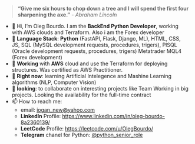   > **“Give me six hours to chop down a tree and I will spend the first four sharpening the axe.”** - *Abraham Lincoln*

- 👋 Hi, I’m Oleg Bourdo. I am the **BackEnd Python Developer**, working with AWS clouds and Terraform. Also i am the Forex developer
- 👀 **Language Stack**: **Python** (FastAPI, Flask, Django, ML), HTML, CSS, JS, SQL (MySQL development requests, procedures, trigers), PlSQL (Oracle development requests, procedures, trigers) Metatrader MQL4 (Forex development)
- 👀 **Working** with **AWS** cloud and use the Terraform for deploying structures. Was certified as AWS Practitioner.
- 🌱 **Right now**: learning Artificial Intelegence and Mashine Learning algorithms (NLP, Computer Vision)
- 💞️ **looking**: to collaborate on interesting projects like Team Working in big projects. Looking the availability for the full-time contract
- 📫 How to reach me:
  - email: iogan_new@yahoo.com
  - **LinkedIn** Profile: https://www.linkedin.com/in/oleg-bourdo-8a2360139/
  - **LeetCode** Profile: https://leetcode.com/u/OlegBourdo/
  - **Telegram** chanel for Python: [@python_senior_role](https://t.me/python_senior_role)


<!---
comsompom/comsompom is a ✨ special ✨ repository because its `README.md` (this file) appears on your GitHub profile.
You can click the Preview link to take a look at your changes.
--->
